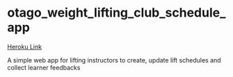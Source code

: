 # otago_weight_lifting_club_schedule_app

[Heroku Link](https://lifting-schedule-v2.herokuapp.com/)

A simple web app for lifting instructors to create, update lift schedules and collect learner feedbacks
